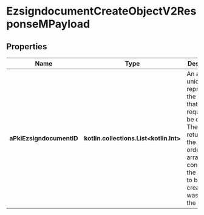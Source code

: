 
# EzsigndocumentCreateObjectV2ResponseMPayload

## Properties
| Name | Type | Description | Notes |
| ------------ | ------------- | ------------- | ------------- |
| **aPkiEzsigndocumentID** | **kotlin.collections.List&lt;kotlin.Int&gt;** | An array of unique IDs representing the object that were requested to be created.  They are returned in the same order as the array containing the objects to be created that was sent in the request. |  |



